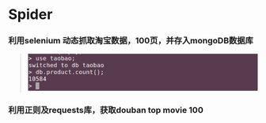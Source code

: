 # Spider
### 利用selenium 动态抓取淘宝数据，100页，并存入mongoDB数据库
> ![总获取数](https://github.com/yws233/Spider/blob/master/taobao.png)
### 利用正则及requests库，获取douban top movie 100
